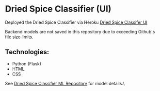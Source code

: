 # Dried Spice Classifier (UI)

Deployed the Dried Spice Classifier via Heroku [Dried Spice Classifer UI](https://dried-spice-classifier.herokuapp.com/)

Backend models are not saved in this repository due to exceeding Github's file size limits.

## Technologies:
- Python (Flask)
- HTML
- CSS

See [Dried Spice Classifier ML Repository](https://github.com/issaloo/dried-spice-classifier-UI) for model details.\
